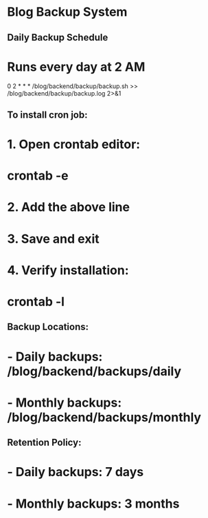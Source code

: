 # Blog Backup System

## Daily Backup Schedule
# Runs every day at 2 AM
0 2 * * * /blog/backend/backup/backup.sh >> /blog/backend/backup/backup.log 2>&1

## To install cron job:
# 1. Open crontab editor:
#    crontab -e
#
# 2. Add the above line
#
# 3. Save and exit
#
# 4. Verify installation:
#    crontab -l

## Backup Locations:
# - Daily backups: /blog/backend/backups/daily
# - Monthly backups: /blog/backend/backups/monthly

## Retention Policy:
# - Daily backups: 7 days
# - Monthly backups: 3 months